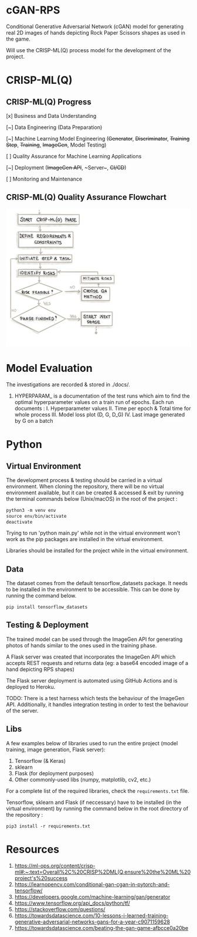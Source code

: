 # cGAN-RPS
Conditional Generative Adversarial Network (cGAN) model for generating real 2D images of hands depicting Rock Paper Scissors shapes as used in the game.

Will use the CRISP-ML(Q) process model for the development of the project. 

# CRISP-ML(Q)

## CRISP-ML(Q) Progress
[x] Business and Data Understanding

[~] Data Engineering (Data Preparation)

[~] Machine Learning Model Engineering (~~Generator~~, ~~Discriminator~~, ~~Training Step~~, ~~Training~~, ~~ImageGen~~, Model Testing)

[ ] Quality Assurance for Machine Learning Applications

[~] Deployment (~~ImageGen API~~, ~Server~, ~~CI/CD~~)

[ ] Monitoring and Maintenance

## CRISP-ML(Q) Quality Assurance Flowchart
![CRISP-ML(Q) approach for quality assurance for each of the six phases](assets/crisp-ml-phase.jpeg "CRISP-ML(Q) approach for quality assurance for each of the six phases")

# Model Evaluation
The investigations are recorded & stored in ./docs/.
1. HYPERPARAM_<INTEGER> is a documentation of the test runs which aim to find the optimal hyperparameter values on a train run of <INTEGER> epochs. 
Each run documents :
    I. Hyperparameter values
    II. Time per epoch & Total time for whole process
    III. Model loss plot (D, G, D_G)
    IV. Last image generated by G on a batch

# Python

## Virtual Environment
The development process & testing should be carried in a virtual environment. When cloning the repository, there will be no virtual environment available, but it can be created & accessed & exit by running the terminal commands below (Unix/macOS) in the root of the project :
```console
python3 -m venv env
source env/bin/activate
deactivate
```
Trying to run 'python main.py' while not in the virtual environment won't work as the pip packages are installed in the virtual environment.

Libraries should be installed for the project while in the virtual environment.

## Data
The dataset comes from the default tensorflow_datasets package. It needs to be installed in the environment to be accessible. This can be done by running the command below.

```console
pip install tensorflow_datasets
```

## Testing & Deployment
The trained model can be used through the ImageGen API for generating photos of hands similar to the ones used in the training phase.

A Flask server was created that incorporates the ImageGen API which accepts REST requests and returns data (eg: a base64 encoded image of a hand depicting RPS shapes)

The Flask server deployment is automated using GitHub Actions and is deployed to Heroku.

TODO: There is a test harness which tests the behaviour of the ImageGen API. Additionally, it handles integration testing in order to test the behaviour of the server.

## Libs
A few examples below of libraries used to run the entire project (model training, image generation, Flask server):

1. Tensorflow (& Keras)
2. sklearn
3. Flask (for deployment purposes)
4. Other commonly-used libs (numpy, matplotlib, cv2, etc.)

For a complete list of the required libraries, check the ```requirements.txt``` file.

Tensorflow, sklearn and Flask (if neccessary) have to be installed (in the virtual environment) by running the command below in the root directory of the repository :
```console
pip3 install -r requirements.txt
```

# Resources
1. https://ml-ops.org/content/crisp-ml#:~:text=Overall%2C%20CRISP%2DML(Q,ensure%20the%20ML%20project's%20success
2. https://learnopencv.com/conditional-gan-cgan-in-pytorch-and-tensorflow/
3. https://developers.google.com/machine-learning/gan/generator
4. https://www.tensorflow.org/api_docs/python/tf/
5. https://stackoverflow.com/questions/
6. https://towardsdatascience.com/10-lessons-i-learned-training-generative-adversarial-networks-gans-for-a-year-c9071159628
7. https://towardsdatascience.com/beating-the-gan-game-afbcce0a20be
